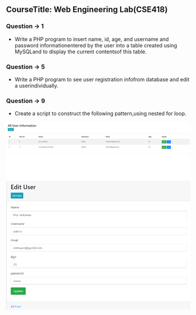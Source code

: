 ##  CourseTitle: Web Engineering Lab(CSE418)

### Question -> 1
-  Write a PHP program to insert name, id, age, and username and password informationentered by the user into a 
   table created using MySQLand to display the current contentsof this table.
  
### Question -> 5
-  Write a PHP program to see user registration infofrom database and edit a userindividually.

### Question -> 9
- Create a script to construct the following pattern,using nested for loop.



<img src="all_user.PNG">

<img src="useredit.PNG">
   
   
